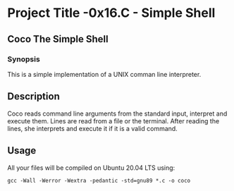 # Project Title -0x16.C - Simple Shell

## Coco The Simple Shell

### Synopsis

This is a simple implementation of a UNIX comman line interpreter.

## Description

Coco reads command line arguments from the standard input, interpret and execute them. Lines are read from a file or the terminal. After reading the lines, she interprets and execute it if it is a valid command.

## Usage

All your files will be compiled on Ubuntu 20.04 LTS using:

	gcc -Wall -Werror -Wextra -pedantic -std=gnu89 *.c -o coco

